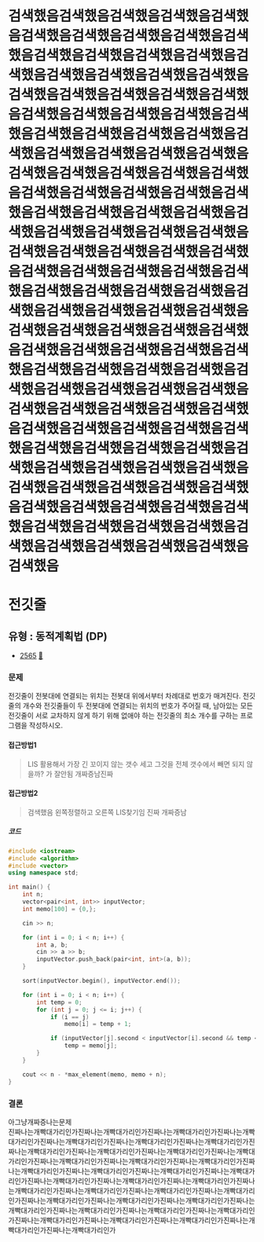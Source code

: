 # 검색했음검색했음검색했음검색했음검색했음검색했음검색했음검색했음검색했음검색했음검색했음검색했음검색했음검색했음검색했음검색했음검색했음검색했음검색했음검색했음검색했음검색했음검색했음검색했음검색했음검색했음검색했음검색했음검색했음검색했음검색했음검색했음검색했음검색했음검색했음검색했음검색했음검색했음검색했음검색했음검색했음검색했음검색했음검색했음검색했음검색했음검색했음검색했음검색했음검색했음검색했음검색했음검색했음검색했음검색했음검색했음검색했음검색했음검색했음검색했음검색했음검색했음검색했음검색했음검색했음검색했음검색했음검색했음검색했음검색했음검색했음검색했음검색했음검색했음검색했음검색했음검색했음검색했음검색했음검색했음검색했음검색했음검색했음검색했음검색했음검색했음검색했음검색했음검색했음검색했음검색했음검색했음검색했음검색했음검색했음검색했음검색했음검색했음검색했음검색했음검색했음검색했음검색했음검색했음검색했음검색했음검색했음검색했음검색했음검색했음검색했음검색했음검색했음검색했음검색했음검색했음검색했음검색했음검색했음검색했음검색했음검색했음검색했음검색했음검색했음검색했음검색했음검색했음검색했음검색했음검색했음검색했음검색했음검색했음

# 전깃줄
## 유형 : 동적계획법 (DP)
* [2565](https://www.acmicpc.net/problem/2565) [:page_facing_up:](https://github.com/knemo333/TIL/blob/master/Algorithm/codes/2565.cpp)


### 문제
전깃줄이 전봇대에 연결되는 위치는 전봇대 위에서부터 차례대로 번호가 매겨진다. 전깃줄의 개수와 전깃줄들이 두 전봇대에 연결되는 위치의 번호가 주어질 때, 남아있는 모든 전깃줄이 서로 교차하지 않게 하기 위해 없애야 하는 전깃줄의 최소 개수를 구하는 프로그램을 작성하시오.

#### 접근방법1
> LIS 활용해서 가장 긴 꼬이지 않는 갯수 세고 그것을 전체 갯수에서 빼면 되지 않을까? 가 잘안됨 개짜증남진짜

#### 접근방법2
> 검색했음 왼쪽정렬하고 오른쪽 LIS찾기임 진짜 개짜증남

##### 코드
```cpp
#include <iostream>
#include <algorithm>
#include <vector>
using namespace std;

int main() {
	int n;
	vector<pair<int, int>> inputVector;
	int memo[100] = {0,};

	cin >> n;

	for (int i = 0; i < n; i++) {
		int a, b;
		cin >> a >> b;
		inputVector.push_back(pair<int, int>(a, b));
	}

	sort(inputVector.begin(), inputVector.end());

	for (int i = 0; i < n; i++) {
		int temp = 0;
		for (int j = 0; j <= i; j++) {
			if (i == j)
				memo[i] = temp + 1;

			if (inputVector[j].second < inputVector[i].second && temp < memo[j])
				temp = memo[j];
		}
	}

	cout << n - *max_element(memo, memo + n);
}
```

### 결론
아그냥개짜증나는문제   
진짜나는개빡대가리인가진짜나는개빡대가리인가진짜나는개빡대가리인가진짜나는개빡대가리인가진짜나는개빡대가리인가진짜나는개빡대가리인가진짜나는개빡대가리인가진짜나는개빡대가리인가진짜나는개빡대가리인가진짜나는개빡대가리인가진짜나는개빡대가리인가진짜나는개빡대가리인가진짜나는개빡대가리인가진짜나는개빡대가리인가진짜나는개빡대가리인가진짜나는개빡대가리인가진짜나는개빡대가리인가진짜나는개빡대가리인가진짜나는개빡대가리인가진짜나는개빡대가리인가진짜나는개빡대가리인가진짜나는개빡대가리인가진짜나는개빡대가리인가진짜나는개빡대가리인가진짜나는개빡대가리인가진짜나는개빡대가리인가진짜나는개빡대가리인가진짜나는개빡대가리인가진짜나는개빡대가리인가진짜나는개빡대가리인가진짜나는개빡대가리인가진짜나는개빡대가리인가진짜나는개빡대가리인가진짜나는개빡대가리인가진짜나는개빡대가리인가진짜나는개빡대가리인가진짜나는개빡대가리인가